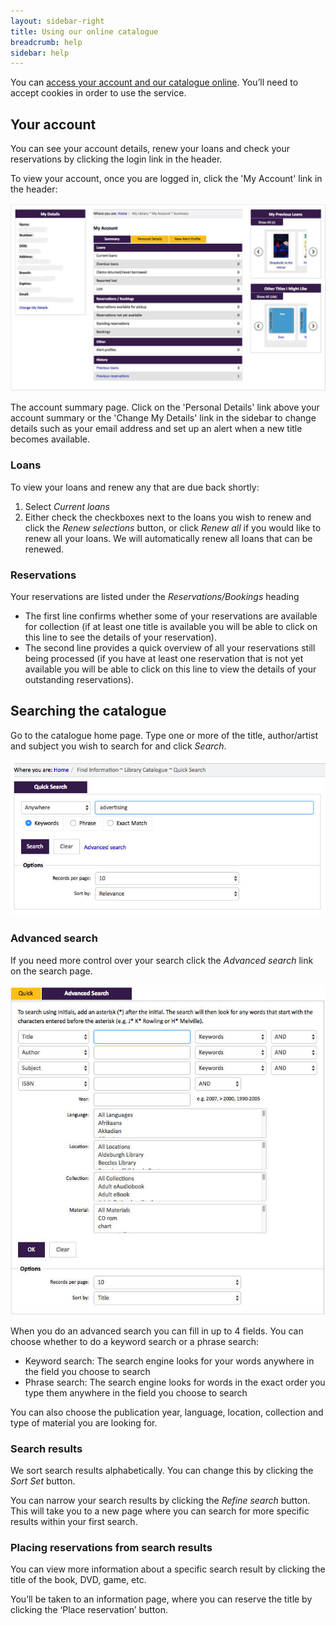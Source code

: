 ```yaml
---
layout: sidebar-right
title: Using our online catalogue
breadcrumb: help
sidebar: help
---
```

You can [access your account and our catalogue online](https://suffolk.spydus.co.uk/cgi-bin/spydus.exe/MSGTRN/OPAC/BSEARCH). You&#8217;ll need to accept cookies in order to use the service.

## Your account

You can see your account details, renew your loans and check your reservations by clicking the login link in the header.

To view your account, once you are logged in, click the 'My Account' link in the header:

<img src="/images/help/new-my-account.jpg" alt="My account page" />

The account summary page. Click on the 'Personal Details' link above your account summary or the 'Change My Details' link in the sidebar to change details such as your email address and set up an alert when a new title becomes available.

### Loans

To view your loans and renew any that are due back shortly:

  1. Select _Current loans_
  2. Either check the checkboxes next to the loans you wish to renew and click the _Renew selections_ button, or click _Renew all_ if you would like to renew all your loans. We will automatically renew all loans that can be renewed.

### Reservations

Your reservations are listed under the _Reservations/Bookings_ heading

  * The first line confirms whether some of your reservations are available for collection (if at least one title is available you will be able to click on this line to see the details of your reservation).
  * The second line provides a quick overview of all your reservations still being processed (if you have at least one reservation that is not yet available you will be able to click on this line to view the details of your outstanding reservations).

## Searching the catalogue

Go to the catalogue home page. Type one or more of the title, author/artist and subject you wish to search for and click _Search_.

<img src="/images/help/new-quick-search.jpg" alt="The quick search box" />

### Advanced search

If you need more control over your search click the _Advanced search_ link on the search page.

<img src="/images/help/new-advanced-search.jpg" alt="The advanced search box lets you fine tune your search" />

When you do an advanced search you can fill in up to 4 fields. You can choose whether to do a keyword search or a phrase search:

  * Keyword search: The search engine looks for your words anywhere in the field you choose to search
  * Phrase search: The search engine looks for words in the exact order you type them anywhere in the field you choose to search

  You can also choose the publication year, language, location, collection and type of material you are looking for.

### Search results

We sort search results alphabetically. You can change this by clicking the _Sort Set_ button.

You can narrow your search results by clicking the _Refine search_ button. This will take you to a new page where you can search for more specific results within your first search.

### Placing reservations from search results

You can view more information about a specific search result by clicking the title of the book, DVD, game, etc.

You&#8217;ll be taken to an information page, where you can reserve the title by clicking the &#8216;Place reservation&#8217; button.
